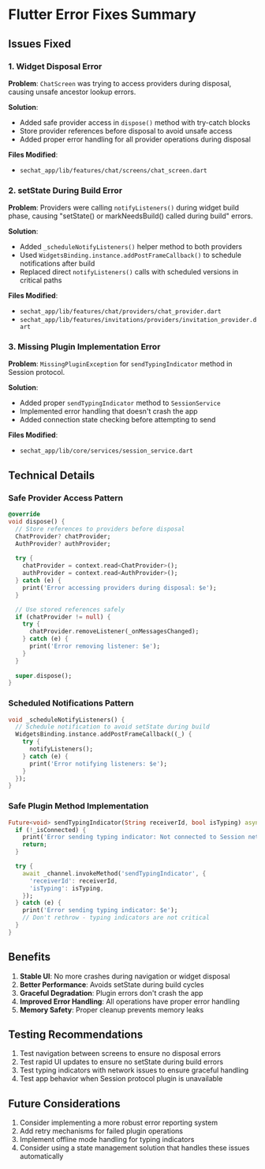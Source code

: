 # Flutter Error Fixes Summary

## Issues Fixed

### 1. Widget Disposal Error
**Problem**: `ChatScreen` was trying to access providers during disposal, causing unsafe ancestor lookup errors.

**Solution**: 
- Added safe provider access in `dispose()` method with try-catch blocks
- Store provider references before disposal to avoid unsafe access
- Added proper error handling for all provider operations during disposal

**Files Modified**:
- `sechat_app/lib/features/chat/screens/chat_screen.dart`

### 2. setState During Build Error
**Problem**: Providers were calling `notifyListeners()` during widget build phase, causing "setState() or markNeedsBuild() called during build" errors.

**Solution**:
- Added `_scheduleNotifyListeners()` helper method to both providers
- Used `WidgetsBinding.instance.addPostFrameCallback()` to schedule notifications after build
- Replaced direct `notifyListeners()` calls with scheduled versions in critical paths

**Files Modified**:
- `sechat_app/lib/features/chat/providers/chat_provider.dart`
- `sechat_app/lib/features/invitations/providers/invitation_provider.dart`

### 3. Missing Plugin Implementation Error
**Problem**: `MissingPluginException` for `sendTypingIndicator` method in Session protocol.

**Solution**:
- Added proper `sendTypingIndicator` method to `SessionService`
- Implemented error handling that doesn't crash the app
- Added connection state checking before attempting to send

**Files Modified**:
- `sechat_app/lib/core/services/session_service.dart`

## Technical Details

### Safe Provider Access Pattern
```dart
@override
void dispose() {
  // Store references to providers before disposal
  ChatProvider? chatProvider;
  AuthProvider? authProvider;
  
  try {
    chatProvider = context.read<ChatProvider>();
    authProvider = context.read<AuthProvider>();
  } catch (e) {
    print('Error accessing providers during disposal: $e');
  }

  // Use stored references safely
  if (chatProvider != null) {
    try {
      chatProvider.removeListener(_onMessagesChanged);
    } catch (e) {
      print('Error removing listener: $e');
    }
  }
  
  super.dispose();
}
```

### Scheduled Notifications Pattern
```dart
void _scheduleNotifyListeners() {
  // Schedule notification to avoid setState during build
  WidgetsBinding.instance.addPostFrameCallback((_) {
    try {
      notifyListeners();
    } catch (e) {
      print('Error notifying listeners: $e');
    }
  });
}
```

### Safe Plugin Method Implementation
```dart
Future<void> sendTypingIndicator(String receiverId, bool isTyping) async {
  if (!_isConnected) {
    print('Error sending typing indicator: Not connected to Session network');
    return;
  }

  try {
    await _channel.invokeMethod('sendTypingIndicator', {
      'receiverId': receiverId,
      'isTyping': isTyping,
    });
  } catch (e) {
    print('Error sending typing indicator: $e');
    // Don't rethrow - typing indicators are not critical
  }
}
```

## Benefits

1. **Stable UI**: No more crashes during navigation or widget disposal
2. **Better Performance**: Avoids setState during build cycles
3. **Graceful Degradation**: Plugin errors don't crash the app
4. **Improved Error Handling**: All operations have proper error handling
5. **Memory Safety**: Proper cleanup prevents memory leaks

## Testing Recommendations

1. Test navigation between screens to ensure no disposal errors
2. Test rapid UI updates to ensure no setState during build errors
3. Test typing indicators with network issues to ensure graceful handling
4. Test app behavior when Session protocol plugin is unavailable

## Future Considerations

1. Consider implementing a more robust error reporting system
2. Add retry mechanisms for failed plugin operations
3. Implement offline mode handling for typing indicators
4. Consider using a state management solution that handles these issues automatically 